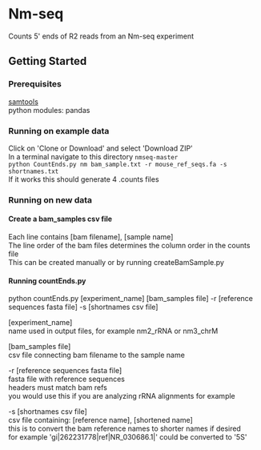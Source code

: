 # Nm-seq

Counts 5' ends of R2 reads from an Nm-seq experiment

## Getting Started

### Prerequisites  
[samtools](http://www.htslib.org)  
python modules: pandas

### Running on example data  
Click on 'Clone or Download' and select 'Download ZIP'  
In a terminal navigate to this directory `nmseq-master`  
```python CountEnds.py nm bam_sample.txt -r mouse_ref_seqs.fa -s shortnames.txt```  
If it works this should generate 4 .counts files 

### Running on new data  

#### Create a bam_samples csv file  
Each line contains [bam filename], [sample name]  
The line order of the bam files determines the column order in the counts file    
This can be created manually or by running createBamSample.py

#### Running countEnds.py  
python countEnds.py [experiment_name] [bam_samples file] 
-r [reference sequences fasta file] 
-s [shortnames csv file]

[experiment_name]  
name used in output files, for example nm2_rRNA or nm3_chrM

[bam_samples file]  
csv file connecting bam filename to the sample name

-r [reference sequences fasta file]  
fasta file with reference sequences  
headers must match bam refs  
you would use this if you are analyzing rRNA alignments for example

-s [shortnames csv file]  
csv file containing: [reference name], [shortened name]  
this is to convert the bam reference names to shorter names if desired  
for example 'gi|262231778|ref|NR_030686.1|' could be converted to '5S'

